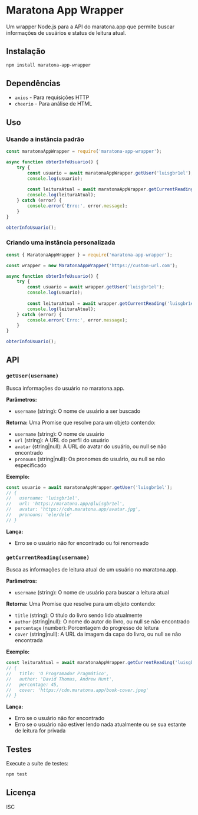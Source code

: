 # Maratona App Wrapper

Um wrapper Node.js para a API do maratona.app que permite buscar informações de usuários e status de leitura atual.

## Instalação

```bash
npm install maratona-app-wrapper
```

## Dependências

- `axios` - Para requisições HTTP
- `cheerio` - Para análise de HTML

## Uso

### Usando a instância padrão

```javascript
const maratonaAppWrapper = require('maratona-app-wrapper');

async function obterInfoUsuario() {
    try {
        const usuario = await maratonaAppWrapper.getUser('luisgbr1el');
        console.log(usuario);
        
        const leituraAtual = await maratonaAppWrapper.getCurrentReading('luisgbr1el');
        console.log(leituraAtual);
    } catch (error) {
        console.error('Erro:', error.message);
    }
}

obterInfoUsuario();
```

### Criando uma instância personalizada

```javascript
const { MaratonaAppWrapper } = require('maratona-app-wrapper');

const wrapper = new MaratonaAppWrapper('https://custom-url.com');

async function obterInfoUsuario() {
    try {
        const usuario = await wrapper.getUser('luisgbr1el');
        console.log(usuario);
        
        const leituraAtual = await wrapper.getCurrentReading('luisgbr1el');
        console.log(leituraAtual);
    } catch (error) {
        console.error('Erro:', error.message);
    }
}

obterInfoUsuario();
```

## API

### `getUser(username)`

Busca informações do usuário no maratona.app.

**Parâmetros:**
- `username` (string): O nome de usuário a ser buscado

**Retorna:**
Uma Promise que resolve para um objeto contendo:
- `username` (string): O nome de usuário
- `url` (string): A URL do perfil do usuário
- `avatar` (string|null): A URL do avatar do usuário, ou null se não encontrado
- `pronouns` (string|null): Os pronomes do usuário, ou null se não especificado

**Exemplo:**
```javascript
const usuario = await maratonaAppWrapper.getUser('luisgbr1el');
// {
//   username: 'luisgbr1el',
//   url: 'https://maratona.app/@luisgbr1el',
//   avatar: 'https://cdn.maratona.app/avatar.jpg',
//   pronouns: 'ele/dele'
// }
```

**Lança:**
- Erro se o usuário não for encontrado ou foi renomeado

### `getCurrentReading(username)`

Busca as informações de leitura atual de um usuário no maratona.app.

**Parâmetros:**
- `username` (string): O nome de usuário para buscar a leitura atual

**Retorna:**
Uma Promise que resolve para um objeto contendo:
- `title` (string): O título do livro sendo lido atualmente
- `author` (string|null): O nome do autor do livro, ou null se não encontrado
- `percentage` (number): Porcentagem do progresso de leitura
- `cover` (string|null): A URL da imagem da capa do livro, ou null se não encontrada

**Exemplo:**
```javascript
const leituraAtual = await maratonaAppWrapper.getCurrentReading('luisgbr1el');
// {
//   title: 'O Programador Pragmático',
//   author: 'David Thomas, Andrew Hunt',
//   percentage: 45,
//   cover: 'https://cdn.maratona.app/book-cover.jpeg'
// }
```

**Lança:**
- Erro se o usuário não for encontrado
- Erro se o usuário não estiver lendo nada atualmente ou se sua estante de leitura for privada

## Testes

Execute a suíte de testes:

```bash
npm test
```

## Licença

ISC
